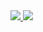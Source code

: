 <div>
  <a href="https://github.com/m010-cpu">
    <img src="https://github-readme-stats.vercel.app/api?username=m010-cpu&theme=solarized-dark">
  </a>
  <a href="https://github.com/m010-cpu">
    <img src="https://github-readme-stats.vercel.app/api/top-langs/?username=m010-cpu&theme=solarized-dark">
  </a>
</div>
<!--
**m010-cpu/m010-cpu** is a ✨ _special_ ✨ repository because its `README.md` (this file) appears on your GitHub profile.

Here are some ideas to get you started:

- 🔭 I’m currently working on ...
- 🌱 I’m currently learning ...
- 👯 I’m looking to collaborate on ...
- 🤔 I’m looking for help with ...
- 💬 Ask me about ...
- 📫 How to reach me: ...
- 😄 Pronouns: ...
- ⚡ Fun fact: ...
-->
